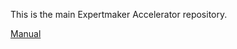 This is the main Expertmaker Accelerator repository.

[Manual](https://github.com/eBay/ExpertmakerAccelerator/blob/master/manual.pdf)
